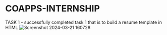 # COAPPS-INTERNSHIP
TASK 1 - successfully completed task 1 that is to build a resume template in HTML
![Screenshot 2024-03-21 160728](https://github.com/ManiMeghana2200/COAPPS-INTERNSHIP/assets/125481090/2159525f-107c-4877-9968-67ae2da1c03c)
